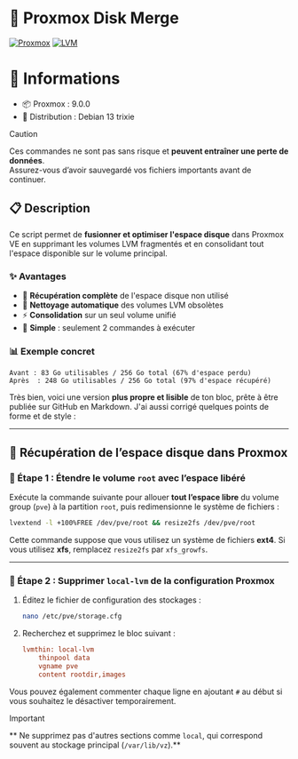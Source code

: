 # 🚀 Proxmox Disk Merge
[![Proxmox](https://img.shields.io/badge/Proxmox-VE-orange?style=flat-square&logo=proxmox)](https://www.proxmox.com/)
[![LVM](https://img.shields.io/badge/Storage-LVM-blue?style=flat-square)](https://en.wikipedia.org/wiki/Logical_Volume_Manager_(Linux))

# 🧾 Informations

* 📦 Proxmox : 9.0.0
* 🐧 Distribution : Debian 13 trixie

> [!caution]
> Ces commandes ne sont pas sans risque et **peuvent entraîner une perte de données**.  
> Assurez-vous d’avoir sauvegardé vos fichiers importants avant de continuer.

## 📋 Description

Ce script permet de **fusionner et optimiser l'espace disque** dans Proxmox VE en supprimant les volumes LVM fragmentés et en consolidant tout l'espace disponible sur le volume principal.

### ✨ Avantages
- 🎯 **Récupération complète** de l'espace disque non utilisé
- 🧹 **Nettoyage automatique** des volumes LVM obsolètes  
- ⚡ **Consolidation** sur un seul volume unifié
- 🔧 **Simple** : seulement 2 commandes à exécuter

### 📊 Exemple concret
```
Avant : 83 Go utilisables / 256 Go total (67% d'espace perdu)
Après  : 248 Go utilisables / 256 Go total (97% d'espace récupéré)
```

Très bien, voici une version **plus propre et lisible** de ton bloc, prête à être publiée sur GitHub en Markdown. J'ai aussi corrigé quelques points de forme et de style :

---

## 🚀 Récupération de l’espace disque dans Proxmox

### 🧩 Étape 1 : Étendre le volume `root` avec l’espace libéré

Exécute la commande suivante pour allouer **tout l’espace libre** du volume group (`pve`) à la partition `root`, puis redimensionne le système de fichiers :

```bash
lvextend -l +100%FREE /dev/pve/root && resize2fs /dev/pve/root
```

Cette commande suppose que vous utilisez un système de fichiers **ext4**. Si vous utilisez **xfs**, remplacez `resize2fs` par `xfs_growfs`.

---

### 🧹 Étape 2 : Supprimer `local-lvm` de la configuration Proxmox

1. Éditez le fichier de configuration des stockages :

   ```bash
   nano /etc/pve/storage.cfg
   ```

2. Recherchez et supprimez le bloc suivant :

   ```ini
   lvmthin: local-lvm
       thinpool data
       vgname pve
       content rootdir,images
   ```

Vous pouvez également commenter chaque ligne en ajoutant `#` au début si vous souhaitez le désactiver temporairement.

> [!important]
>** Ne supprimez pas d'autres sections comme `local`, qui correspond souvent au stockage principal (`/var/lib/vz`).**

